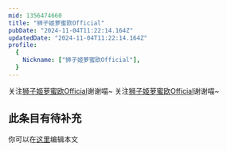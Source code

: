 ```yaml
---
mid: 1356474660
title: "狮子姬萝蜜欧Official"
pubDate: "2024-11-04T11:22:14.164Z"
updatedDate: "2024-11-04T11:22:14.164Z"
profile:
  {
    Nickname: ["狮子姬萝蜜欧Official"],
  }
---
```


关注[狮子姬萝蜜欧Official](https://space.bilibili.com/1356474660)谢谢喵~ 关注[狮子姬萝蜜欧Official](https://space.bilibili.com/1356474660)谢谢喵~

## 此条目有待补充
你可以在[这里](https://github.com/Yuhanawa/VTuber.ICU/edit/master/src/content/v/狮子姬萝蜜欧Official/index.md)编辑本文
